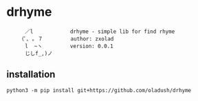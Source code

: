 # drhyme
```
      ／l            drhyme - simple lib for find rhyme
    （ﾟ､ ｡ ７         author: zxolad
      l  ~ヽ         version: 0.0.1
      じしf_,)ノ
```
## installation

```
python3 -m pip install git+https://github.com/oladush/drhyme  
```
